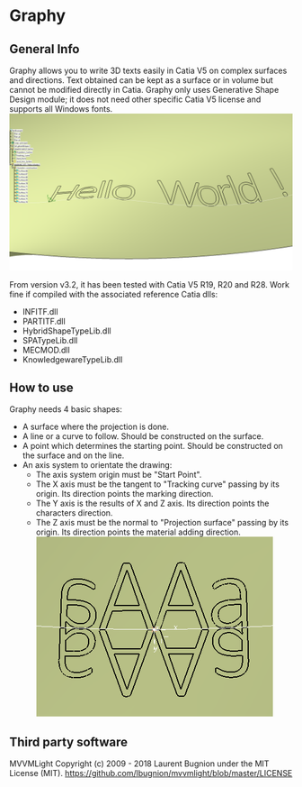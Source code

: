 # Graphy

## General Info
Graphy allows you to write 3D texts easily in Catia V5 on complex surfaces and directions.
Text obtained can be kept as a surface or in volume but cannot be modified directly in Catia.
Graphy only uses Generative Shape Design module; it does not need other specific Catia V5 license and supports all Windows fonts.
![Hello World](/Images/Hello_World.png)

From version v3.2, it has been tested with Catia V5 R19, R20 and R28.
Work fine if compiled with the associated reference Catia dlls:
- INFITF.dll
- PARTITF.dll
- HybridShapeTypeLib.dll
- SPATypeLib.dll
- MECMOD.dll
- KnowledgewareTypeLib.dll

## How to use
Graphy needs 4 basic shapes:
- A surface where the projection is done.
- A line or a curve to follow. Should be constructed on the surface.
- A point which determines the starting point. Should be constructed on the surface and on the line.
- An axis system to orientate the drawing:
  - The axis system origin must be "Start Point".
  - The X axis must be the tangent to "Tracking curve" passing by its origin. Its direction points the marking direction.
  - The Y axis is the results of X and Z axis. Its direction points the characters direction.
  - The Z axis must be the normal to "Projection surface" passing by its origin. Its direction points the material adding direction.
![AxisSystemEffect](/Images/AxisSystemEffect.png)

## Third party software

MVVMLight
Copyright (c) 2009 - 2018 Laurent Bugnion under the MIT License (MIT).
https://github.com/lbugnion/mvvmlight/blob/master/LICENSE
